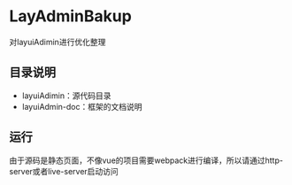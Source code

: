 # LayAdminBakup
对layuiAdimin进行优化整理

## 目录说明
- layuiAdimin：源代码目录
- layuiAdmin-doc：框架的文档说明

## 运行
由于源码是静态页面，不像vue的项目需要webpack进行编译，所以请通过http-server或者live-server启动访问